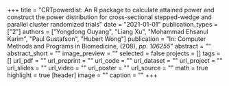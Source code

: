 +++
title = "CRTpowerdist: An R package to calculate attained power and construct the power distribution for cross-sectional stepped-wedge and parallel cluster randomized trials"
date = "2021-01-01"
publication_types = ["2"]
authors = ["Yongdong Ouyang", "Liang Xu", "Mohammad Ehsanul Karim", "Paul Gustafson", "Hubert Wong"]
publication = "In: Computer Methods and Programs in Biomedicine, (208), _pp. 106255_"
abstract = ""
abstract_short = ""
image_preview = ""
selected = false
projects = []
tags = []
url_pdf = ""
url_preprint = ""
url_code = ""
url_dataset = ""
url_project = ""
url_slides = ""
url_video = ""
url_poster = ""
url_source = ""
math = true
highlight = true
[header]
image = ""
caption = ""
+++

